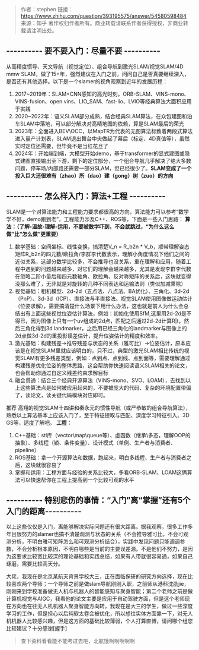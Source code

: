 > 作者：stephen
> 链接：https://www.zhihu.com/question/393195575/answer/54580598484
> 来源：知乎
> 著作权归作者所有。商业转载请联系作者获得授权，非商业转载请注明出处。

## ---------- 要不要入门：尽量不要 ----------
从高精度惯导、天文导航（视觉定位）、组合导航到激光SLAM/视觉SLAM/4D mmw SLAM，做了15+年，强烈建议在入门之前，问问自己是否真要继续深入，是否还有其他选择。以下是一个slamer的视角观察到近年的发展历程：
1. 2017~2019年：SLAM+CNN感知的高光时刻，ORB-SLAM、VINS-mono、VINS-fusion、open vins、LIO_SAM、fast-lio、LVIO等经典算法大面积应用于实践
2. 2020~2022年：语义SLAM部分成熟，结合经典SLAM算法，在众包建图和泊车SLAM中落地，可以部分解决对高精地图的依赖，算是SLAM最后的荣光
3. 2023年：全面进入BEV\OCC，以MapTR为代表的无图算法标致着两段式算法进入量产计划表，SLAM退出舞台中央做起了幕后（标定、4D真值等），虽然实时定位还需要，但毕竟不是当红花旦了
4. 2024年：开始端到端，大模型开始demo，基于transformer的显式建图或隐式建图直接输出至下游，剩下的定位部分，一个组合导航几乎解决了绝大多数问题，停车场/内部路还需要一部分SLAM，但已经很少了。**SLAM变成了一个投入巨大还很难有（zhao）所（dao）建（gong）树（zuo）的方向**

## ---------- 怎么样入门：算法+工程 ----------
SLAM是一个对算法能力和工程能力要求都很高的方向，算法能力可以参考“数学学不好，demo跑到老”，工程能力涉及C++、ROS等，下面是一些入门思路：
**算法：（了解-温故-理解-运用，不要被数学吓到，不会就跳过，“为什么这么做”比“怎么做”更重要）**
1. 数学基础：空间坐标、线性变换，搞清楚V_n = R_b2n * V_b，顺带理解姿态矩阵R_b2n的四元数/欧拉角/李群李代数表示，理解小角度情况下他们之间的近似关系，这部分数学比较多，不会推导也没关系，重在理解和应用，随着工程中遇到的问题越来越多，对它们的理解会越来越多，尤其是发现李群李代数在忽略二阶小量后和四元数轴角、欧拉角、反对称矩阵的关系后，这块就变得没那么难了，无非就是对旋转的几种不同表达和运输法则（类似加减乘除）
2. 视觉基础：相机模型、2d-2d（五点法、八点法、BA优化）、三角化、3d-2d（PnP）、3d-3d（ICP）、直接法与半直接法。视觉SLAM使用图像做运动估计（位姿求解），需要搞清楚什么场景下用什么办法，这也就是前人为什么会总结出有上面这些视觉位姿估计算法，例如：初始化使用SfM,这里用2d-2d是不得已，因为图像上只有一个uv组成的2d点，匹配之后通过2d-2d计算R|t，然后三角化得到3d landmarker，之后用已经三角化的landmarker与图像上的2d点做3d-2d的重投影误差估计，提升位姿估计的精度和效率。
3. 激光基础：构建残差->推导残差与状态的关系（雅可比）->位姿估计，原本应该是在视觉SLAM里就应该明白的，只不过，典型的激光SLAM相比传统的视觉SLAM有更多残差类型，例如：点到点、点到线、点到面等，需要理解通过构建残差优化位姿的整体思路，这会帮助你快速阅读语义SLAM相关的论文，也会帮助你通过自定义残差约束求解目标
4. 融会贯通：结合三个经典开源算法（VINS-mono、SVO、LOAM），去找到以上这些算法点是如何被应用起来的，不要被庞大的代码、复杂的环境配置带偏了，读论文，读关键代码模块对应即可。
   
推荐 高翔的视觉SLAM十四讲和秦永元的惯性导航（或严恭敏的组合导航算法）， 熟悉以上算法基本上应该入门了，至于特征提取与匹配、深度学习特征引入、3D GS等，适度了解吧。
**工程：**
1. C++基础：stl库（vector\map\queue等）、虚函数（继承\多态，理解OOP的抽象）、多线程（锁、条件变量）、设计模式（单例、生产者与消费者、pipeline）
2. ROS基础：拿一个开源算法和数据，跑起来，明白多线程、生产者与消费者之后，这块就很容易了
3. 掌握和运用：工程方面与经验的关系比较大，多看ORB-SLAM、LOAM这俩算法可以快速帮你在工程上提高到一个比较可观的水平

## ---------- 特别悲伤的事情：“入门”离“掌握”还有5个入门的距离---------- 
以上这些仅仅是入门，离能够解决实际问题还有很大距离。据我观察，很多工作多年且很努力的slamer也搞不清楚观测与状态的关系（不会推导雅可比，不会可观测分析，不明白雅可矩阵怎么和可观测分析结合），实践中发现问题只能调调参数，不会分析根本原因，不明白哪些是当前的主要误差源。不是他们不努力，是因为这要求比较宽比较深的理论基础和实践总结，如果有人带就很容易通，如果自己琢磨，需要比较高天分。



大佬，我现在是北京某航天背景学校大三，正在面临保研的研究方向选择，现在比较喜欢两个导师；一个导师之前是做slam导航刚刚入职，之前师从港科沈劭jie，刚刚来到学校准备做无人机与机器人的智能感知与聚身智能；第二个老师之前是做计算机视觉与AIGC，我看他的论文主要是应用于自动驾驶方面，但是这个老师现在方向也在往无人机机器人聚身智能方向转，我现在是大三的学生，做过一些深度学习的工作，但是担心以后纯软太卷会被优化，所以想往实体方面靠一下，对无人机机器人比较感兴趣，但是这方面的基础比较薄弱，个人打算直博，请问哪个组您比较建议？十分感谢[握手]
> 查下资料看看能不能考过去吧，北航饿啊啊啊啊啊
